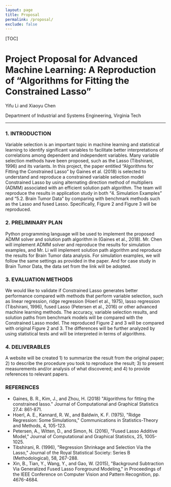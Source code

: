 ```yaml
---
layout: page
title: Proposal
permalink: /proposal/
exclude: false
---
```


[TOC]

# Project Proposal for Advanced Machine Learning: A Reproduction of “Algorithms for Fitting the Constrained Lasso”

Yifu Li and Xiaoyu Chen

Department of Industrial and Systems Engineering, Virginia Tech

<hr>

### 1. INTRODUCTION

Variable selection is an important topic in machine learning and statistical learning to identify significant variables to facilitate better interpretations of correlations among dependent and independent variables. Many variable selection methods have been proposed, such as the Lasso (Tibshirani, 1996) and its variants. In this project, the paper entitled “Algorithms for Fitting the Constrained Lasso” by Gaines et al. (2018) is selected to understand and reproduce a constrained variable selection model Constrained Lasso by using alternating direction method of multipliers (ADMM) associated with an efficient solution path algorithm. The team will reproduce the results in application study in both “4. Simulation Examples” and “5.2. Brain Tumor Data” by comparing with benchmark methods such as the Lasso and fused Lasso. Specifically, Figure 2 and Figure 3 will be reproduced. 

### 2. PRELIMINARY PLAN

Python programming language will be used to implement the proposed ADMM solver and solution path algorithm in (Gaines et al., 2018). Mr. Chen will implement ADMM solver and reproduce the results for simulation examples, and Mr. Li will implement solution path algorithm and reproduce the results for Brain Tumor data analysis. For simulation examples, we will follow the same settings as provided in the paper. And for case study in Brain Tumor Data, the data set from the link will be adopted.

### 3. EVALUATION METHODS

We would like to validate if Constrained Lasso generates better performance compared with methods that perform variable selection, such as linear regression, ridge regression (Hoerl et al., 1975), lasso regression (Tibshirani, 1996), fused Lasso (Petersen et al., 2016) or other advanced machine learning methods. The accuracy, variable selection results, and solution paths from benchmark models will be compared with the Constrained Lasso model. The reproduced Figure 2 and 3 will be compared with original Figure 2 and 3. The differences will be further analyzed by using statistical tests and will be interpreted in terms of algorithms.

### 4. DELIVERABLES

A website will be created 1) to summarize the result from the original paper; 2) to describe the procedure you took to reproduce the result; 3) to present measurements and/or analysis of what discovered; and 4) to provide references to relevant papers.

### REFERENCES

- Gaines, B. R., Kim, J., and Zhou, H. (2018) "Algorithms for fitting the constrained lasso." Journal of Computational and Graphical Statistics 27.4: 861-871.
- Hoerl, A. E., Kannard, R. W., and Baldwin, K. F. (1975), "Ridge Regression: Some Simulations," Communications in Statistics-Theory and Methods, 4, 105-123.
- Petersen, A., Witten, D., and Simon, N. (2016), "Fused Lasso Additive Model," Journal of Computational and Graphical Statistics, 25, 1005-1025.
- Tibshirani, R. (1996), "Regression Shrinkage and Selection Via the Lasso," Journal of the Royal Statistical Society: Series B (Methodological), 58, 267-288.
- Xin, B., Tian, Y., Wang, Y., and Gao, W. (2015), "Background Subtraction Via Generalized Fused Lasso Foreground Modeling," in Proceedings of the IEEE Conference on Computer Vision and Pattern Recognition, pp. 4676-4684.
